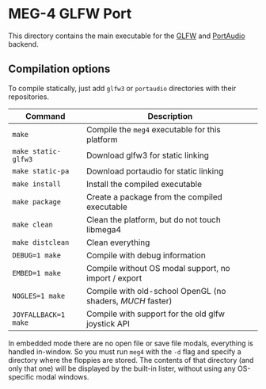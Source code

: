 MEG-4 GLFW Port
===============

This directory contains the main executable for the [GLFW](https://www.glfw.org) and [PortAudio](https://www.portaudio.com) backend.

Compilation options
-------------------

To compile statically, just add `glfw3` or `portaudio` directories with their repositories.

| Command               | Description                                                |
|-----------------------|------------------------------------------------------------|
| `make`                | Compile the `meg4` executable for this platform            |
| `make static-glfw3`   | Download glfw3 for static linking                          |
| `make static-pa`      | Download portaudio for static linking                      |
| `make install`        | Install the compiled executable                            |
| `make package`        | Create a package from the compiled executable              |
| `make clean`          | Clean the platform, but do not touch libmega4              |
| `make distclean`      | Clean everything                                           |
| `DEBUG=1 make`        | Compile with debug information                             |
| `EMBED=1 make`        | Compile without OS modal support, no import / export       |
| `NOGLES=1 make`       | Compile with old-school OpenGL (no shaders, *MUCH* faster) |
| `JOYFALLBACK=1 make`  | Compile with support for the old glfw joystick API         |

In embedded mode there are no open file or save file modals, everything is handled in-window. So you must run `meg4` with
the `-d` flag and specify a directory where the floppies are stored. The contents of that directory (and only that one) will
be displayed by the built-in lister, without using any OS-specific modal windows.
